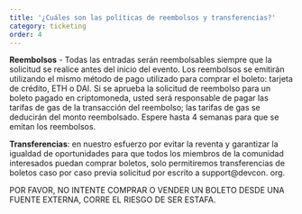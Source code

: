 ```yaml
---
title: '¿Cuáles son las políticas de reembolsos y transferencias?'
category: ticketing
order: 4
---
```


**Reembolsos** - Todas las entradas serán reembolsables siempre que la solicitud se realice antes del inicio del evento. Los reembolsos se emitirán utilizando el mismo método de pago utilizado para comprar el boleto: tarjeta de crédito, ETH o DAI. Si se aprueba la solicitud de reembolso para un boleto pagado en criptomoneda, usted será responsable de pagar las tarifas de gas de la transacción del reembolso; las tarifas de gas se deducirán del monto reembolsado. Espere hasta 4 semanas para que se emitan los reembolsos.

**Transferencias**: en nuestro esfuerzo por evitar la reventa y garantizar la igualdad de oportunidades para que todos los miembros de la comunidad interesados puedan comprar boletos, solo permitiremos transferencias de boletos caso por caso previa solicitud por escrito a support@devcon. org.

POR FAVOR, NO INTENTE COMPRAR O VENDER UN BOLETO DESDE UNA FUENTE EXTERNA, CORRE EL RIESGO DE SER ESTAFA.